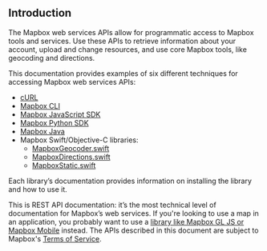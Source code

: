 ## Introduction

The Mapbox web services APIs allow for programmatic access to Mapbox tools
and services. Use these APIs to retrieve information about your account,
upload and change resources, and use core Mapbox tools, like geocoding and
directions.

This documentation provides examples of six different techniques for accessing
Mapbox web services APIs:

- [cURL](http://curl.haxx.se/)
- [Mapbox CLI](https://www.github.com/mapbox/mapbox-cli-py)
- [Mapbox JavaScript SDK](https://www.github.com/mapbox/mapbox-sdk-js)
- [Mapbox Python SDK](https://www.github.com/mapbox/mapbox-sdk-py)
- [Mapbox Java](https://www.github.com/mapbox/mapbox-java)
- Mapbox Swift/Objective-C libraries:
  - [MapboxGeocoder.swift](https://github.com/mapbox/MapboxGeocoder.swift)
  - [MapboxDirections.swift](https://github.com/mapbox/MapboxDirections.swift)
  - [MapboxStatic.swift](https://github.com/mapbox/MapboxStatic.swift)

Each library’s documentation provides information on installing the library and
how to use it.

This is REST API documentation: it’s the most technical level of documentation
for Mapbox’s web services. If you're looking to use a map in an application,
you probably want to use a [library like Mapbox GL JS or Mapbox Mobile](https://www.mapbox.com/developers/)
instead. The APIs described in this document are subject to Mapbox's
[Terms of Service](https://www.mapbox.com/tos/).
